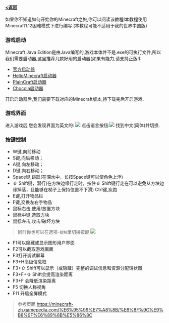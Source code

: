 #### [<返回](https://github.com/Hailaycraft/Minecraft-Learning-note/目录.md)

如果你不知道如何开始你的Minecraft之旅,你可以阅读该教程!本教程使用Minecraft1.12困难模式下进行编写.(本教程可能不适用于我的世界中国版)

### 游戏启动

Minecraft Java Edition是由Java编写的,游戏本体并不是.exe的可执行文件,所以我们需要启动器,这里推荐几款好用的启动器(如果有能力,请支持正版!):

- [官方启动器](https://minecraft.net/zh-hans/store/minecraft/?ref=fm)
- [HelloMinecraft启动器](http://www.mcbbs.net/thread-142335-1-1.html)
- [PlainCraft启动器](http://www.mcbbs.net/thread-627838-1-1.html)
- [Chocola启动器](http://www.mcbbs.net/thread-719579-1-1.html)

开启启动器后,我们需要下载对应的Minecraft版本,待下载完后开启游戏.

### 游戏界面

进入游戏后,您会发现界面为英文的:
![](https://i.loli.net/2018/04/21/5ada906ba6b99.png)
点击语言按钮:![](https://i.loli.net/2018/04/21/5ada90ff11f44.png)
找到中文(简体)并切换.

### 按键控制

- W键,向前移动
- S键,向后移动；
- A键,向左移动；
- D键,向右移动；
- Space键,跳跃(在深水中，长按Space键可以使角色上浮)
- ⇧ Shift键，潜行(在方块边缘行走时，按住⇧ Shift键行走在可以避免从方块边缘掉落，且能够在梯子上保持位置不下滑)
  Ctrl键,疾跑
- E键,打开物品栏
- F键,交换左右手物品
- 鼠标右击,使用/放置方块
- 鼠标中键,选取方块
- 鼠标左击,攻击/破坏方块

> 同时你也可以在选项-`控制`里切换按键
> ![](https://i.loli.net/2018/04/21/5ada934aef2c2.png)

- F1可以隐藏或显示图形用户界面
- F2可以截取游戏画面
- F3打开调试屏幕
- F3+H高级信息框
- F3+⇧ Shift可以显示（或隐藏）完整的调试信息和资源分配饼状图
- F3+F+⇧ Shift会提高渲染距离
- F3+F 会降低渲染距离
- F5 切换人称视角
- F11 开启全屏模式

> 参考页面 https://minecraft-zh.gamepedia.com/%E6%95%99%E7%A8%8B/%E8%8F%9C%E9%B8%9F%E6%89%8B%E5%86%8C
